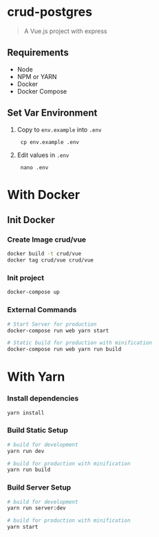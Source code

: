# crud-postgres

> A Vue.js project with express

## Requirements
* Node
* NPM or YARN
* Docker
* Docker Compose

## Set Var Environment

1. Copy to `env.example` into `.env`

        cp env.example .env

1. Edit values in `.env`

        nano .env

# With Docker

## Init Docker

### Create Image crud/vue
```bash
docker build -t crud/vue
docker tag crud/vue crud/vue
```

### Init project
```bash
docker-compose up
```

### External Commands
```bash
# Start Server for production
docker-compose run web yarn start

# Static build for production with minification
docker-compose run web yarn run build
```

# With Yarn

### Install dependencies
``` bash
yarn install
```
### Build Static Setup

``` bash
# build for development
yarn run dev

# build for production with minification
yarn run build
```

### Build Server Setup
``` bash
# build for development
yarn run server:dev

# build for production with minification
yarn start
```
